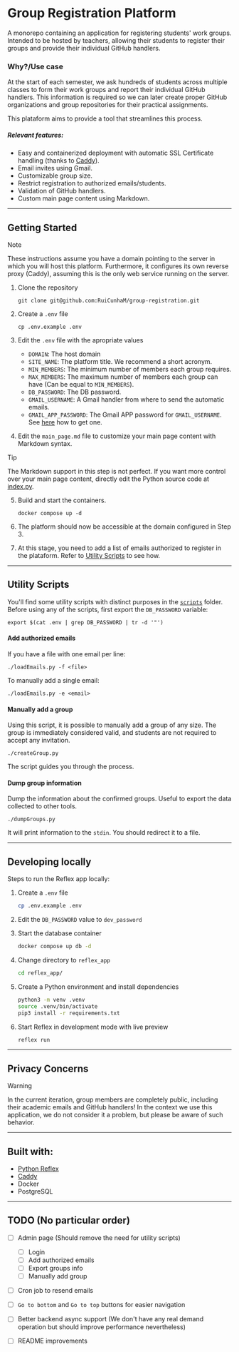 # Group Registration Platform

A monorepo containing an application for registering students' work groups. Intended to be hosted by teachers, allowing their students to register their groups and provide their individual GitHub handlers.

### Why?/Use case

At the start of each semester, we ask hundreds of students across multiple classes to form their work groups and report their individual GitHub handlers. This information is required so we can later create proper GitHub organizations and group repositories for their practical assignments.

This plataform aims to provide a tool that streamlines this process.

##### Relevant features:

- Easy and containerized deployment with automatic SSL Certificate handling (thanks to [Caddy](https://caddyserver.com/)).
- Email invites using Gmail.
- Customizable group size.
- Restrict registration to authorized emails/students.
- Validation of GitHub handlers.
- Custom main page content using Markdown.

---

## Getting Started

> [!NOTE]
> These instructions assume you have a domain pointing to the server in which you will host this platform. Furthermore, it configures its own reverse proxy (Caddy), assuming this is the only web service running on the server.

1. Clone the repository

   ```
   git clone git@github.com:RuiCunhaM/group-registration.git
   ```

2. Create a `.env` file

   ```
   cp .env.example .env
   ```

3. Edit the `.env` file with the apropriate values

   - `DOMAIN`: The host domain
   - `SITE_NAME`: The platform title. We recommend a short acronym.
   - `MIN_MEMBERS`: The minimum number of members each group requires.
   - `MAX_MEMBERS`: The maximum number of members each group can have (Can be equal to `MIN_MEMBERS`).
   - `DB_PASSWORD`: The DB password.
   - `GMAIL_USERNAME`: A Gmail handler from where to send the automatic emails.
   - `GMAIL_APP_PASSWORD`: The Gmail APP password for `GMAIL_USERNAME`. See [here](https://support.google.com/mail/answer/185833?hl=en) how to get one.

4. Edit the `main_page.md` file to customize your main page content with Markdown syntax.

> [!TIP]
> The Markdown support in this step is not perfect. If you want more control over your main page content, directly edit the Python source code at [index.py](./reflex_app/group_registration/pages/index.py).

5. Build and start the containers.

   ```
   docker compose up -d
   ```

6. The platform should now be accessible at the domain configured in Step 3.

7. At this stage, you need to add a list of emails authorized to register in the plataform. Refer to [Utility Scripts](#utility-scripts) to see how.

---

## Utility Scripts

You'll find some utility scripts with distinct purposes in the [`scripts`](./scripts) folder. Before using any of the scripts, first export the `DB_PASSWORD` variable:

```
export $(cat .env | grep DB_PASSWORD | tr -d '"')
```

#### Add authorized emails

If you have a file with one email per line:

```
./loadEmails.py -f <file>
```

To manually add a single email:

```
./loadEmails.py -e <email>
```

#### Manually add a group

Using this script, it is possible to manually add a group of any size. The group is immediately considered valid, and students are not required to accept any invitation.

```
./createGroup.py
```

The script guides you through the process.

#### Dump group information

Dump the information about the confirmed groups. Useful to export the data collected to other tools.

```
./dumpGroups.py
```

It will print information to the `stdin`. You should redirect it to a file.

---

## Developing locally

Steps to run the Reflex app locally:

1. Create a `.env` file

   ```bash
   cp .env.example .env
   ```

2. Edit the `DB_PASSWORD` value to `dev_password`

3. Start the database container

   ```bash
   docker compose up db -d
   ```

4. Change directory to `reflex_app`

   ```bash
   cd reflex_app/
   ```

5. Create a Python environment and install dependencies

   ```bash
   python3 -m venv .venv
   source .venv/bin/activate
   pip3 install -r requirements.txt
   ```

6. Start Reflex in development mode with live preview

   ```bash
   reflex run
   ```

---

## Privacy Concerns

> [!WARNING]
> In the current iteration, group members are completely public, including their academic emails and GitHub handlers! In the context we use this application, we do not consider it a problem, but please be aware of such behavior.

---

## Built with:

- [Python Reflex](https://reflex.dev/)
- [Caddy](https://caddyserver.com/)
- Docker
- PostgreSQL

---

## TODO (No particular order)

- [ ] Admin page (Should remove the need for utility scripts)

  - [ ] Login
  - [ ] Add authorized emails
  - [ ] Export groups info
  - [ ] Manually add group

- [ ] Cron job to resend emails

- [ ] `Go to bottom` and `Go to top` buttons for easier navigation

- [ ] Better backend async support (We don't have any real demand operation but should improve performance nevertheless)

- [ ] README improvements
